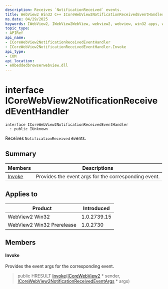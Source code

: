 ```yaml
---
description: Receives `NotificationReceived` events.
title: WebView2 Win32 C++ ICoreWebView2NotificationReceivedEventHandler
ms.date: 04/29/2025
keywords: IWebView2, IWebView2WebView, webview2, webview, win32 apps, win32, edge, ICoreWebView2, ICoreWebView2Controller, browser control, edge html, ICoreWebView2NotificationReceivedEventHandler
topic_type: 
- APIRef
api_name:
- ICoreWebView2NotificationReceivedEventHandler
- ICoreWebView2NotificationReceivedEventHandler.Invoke
api_type:
- COM
api_location:
- embeddedbrowserwebview.dll
---
```


# interface ICoreWebView2NotificationReceivedEventHandler

```
interface ICoreWebView2NotificationReceivedEventHandler
  : public IUnknown
```

Receives `NotificationReceived` events.

## Summary

 Members                        | Descriptions
--------------------------------|---------------------------------------------
[Invoke](#invoke) | Provides the event args for the corresponding event.

## Applies to

Product                         | Introduced
--------------------------------|---------------------------------------------
WebView2 Win32            |    1.0.2739.15
WebView2 Win32 Prerelease |    1.0.2730

## Members

#### Invoke

Provides the event args for the corresponding event.

> public HRESULT [Invoke](#invoke)([ICoreWebView2](icorewebview2.md#icorewebview2) * sender, [ICoreWebView2NotificationReceivedEventArgs](icorewebview2notificationreceivedeventargs.md#icorewebview2notificationreceivedeventargs) * args)

